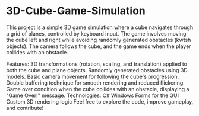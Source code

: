# 3D-Cube-Game-Simulation
This project is a simple 3D game simulation where a cube navigates through a grid of planes, controlled by keyboard input. The game involves moving the cube left and right while avoiding randomly generated obstacles (kwtsh objects). The camera follows the cube, and the game ends when the player collides with an obstacle.

Features:
3D transformations (rotation, scaling, and translation) applied to both the cube and plane objects.
Randomly generated obstacles using 3D models.
Basic camera movement for following the cube's progression.
Double buffering technique for smooth rendering and reduced flickering.
Game over condition when the cube collides with an obstacle, displaying a "Game Over!" message.
Technologies:
C#
Windows Forms for the GUI
Custom 3D rendering logic
Feel free to explore the code, improve gameplay, and contribute!
